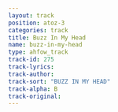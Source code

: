 ```yaml
---
layout: track
position: atoz-3
categories: track
title: Buzz In My Head
name: buzz-in-my-head
type: ahfow_track
track-id: 275
track-lyrics: 
track-author: 
track-sort: "BUZZ IN MY HEAD"
track-alpha: B
track-original: 
---
```


